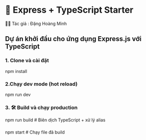 # 🚀 Express + TypeScript Starter

👨‍💻 Tác giả : Đặng Hoàng Minh

## Dự án khởi đầu cho ứng dụng **Express.js** với **TypeScript**

### 1. Clone và cài đặt

npm install

### 2.Chạy dev mode (hot reload)

npm run dev

### 3. 🛠 Build và chạy production

npm run build # Biên dịch TypeScript + xử lý alias

###

npm start # Chạy file đã build
